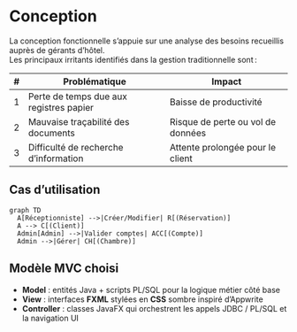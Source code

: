# Conception

La conception fonctionnelle s’appuie sur une analyse des besoins recueillis auprès de gérants d’hôtel.  
Les principaux irritants identifiés dans la gestion traditionnelle sont :

| # | Problématique | Impact |
|---|---------------|--------|
| 1 | Perte de temps due aux registres papier | Baisse de productivité |
| 2 | Mauvaise traçabilité des documents | Risque de perte ou vol de données |
| 3 | Difficulté de recherche d’information | Attente prolongée pour le client |

## Cas d’utilisation

```mermaid
graph TD
  A[Réceptionniste] -->|Créer/Modifier| R[(Réservation)]
  A --> C[(Client)]
  Admin[Admin] -->|Valider comptes| ACC[(Compte)]
  Admin -->|Gérer| CH[(Chambre)]
```

## Modèle MVC choisi

* **Model** : entités Java + scripts PL/SQL pour la logique métier côté base  
* **View** : interfaces **FXML** stylées en **CSS** sombre inspiré d’Appwrite  
* **Controller** : classes JavaFX qui orchestrent les appels JDBC / PL/SQL et la navigation UI
